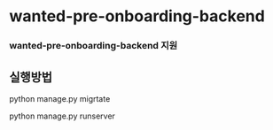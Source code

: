 # wanted-pre-onboarding-backend
### wanted-pre-onboarding-backend 지원

## 실행방법

python manage.py migrtate

python manage.py runserver

